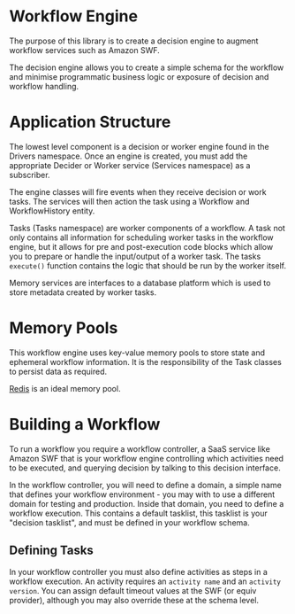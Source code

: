 Workflow Engine
===============
The purpose of this library is to create a decision engine to augment workflow services such as Amazon SWF.
 
The decision engine allows you to create a simple schema for the workflow and minimise programmatic business logic or
exposure of decision and workflow handling.

Application Structure
=====================
The lowest level component is a decision or worker engine found in the Drivers namespace. Once an engine is created,
you must add the appropriate Decider or Worker service (Services namespace) as a subscriber.
 
The engine classes will fire events when they receive decision or work tasks. The services will then action the task
using a Workflow and WorkflowHistory entity.
 
Tasks (Tasks namespace) are worker components of a workflow. A task not only contains all information for scheduling 
worker tasks in the workflow engine, but it allows for pre and post-execution code blocks which allow you to prepare or 
handle the input/output of a worker task. The tasks `execute()` function contains the logic that should be run by the
worker itself.

Memory services are interfaces to a database platform which is used to store metadata created by worker tasks.

Memory Pools
============
This workflow engine uses key-value memory pools to store state and ephemeral workflow information. It is the 
responsibility of the Task classes to persist data as required.

[Redis](docs/Redis.md) is an ideal memory pool.

Building a Workflow
===================
To run a workflow you require a workflow controller, a SaaS service like Amazon SWF that is your workflow engine
controlling which activities need to be executed, and querying decision by talking to this decision interface.

In the workflow controller, you will need to define a domain, a simple name that defines your workflow environment -
you may with to use a different domain for testing and production. Inside that domain, you need to define a workflow
execution. This contains a default tasklist, this tasklist is your "decision tasklist", and must be defined in your
workflow schema.

Defining Tasks
--------------
In your workflow controller you must also define activities as steps in a workflow execution. An activity requires an 
`activity name` and an `activity version`. You can assign default timeout values at the SWF (or equiv provider), 
although you may also override these at the schema level.

